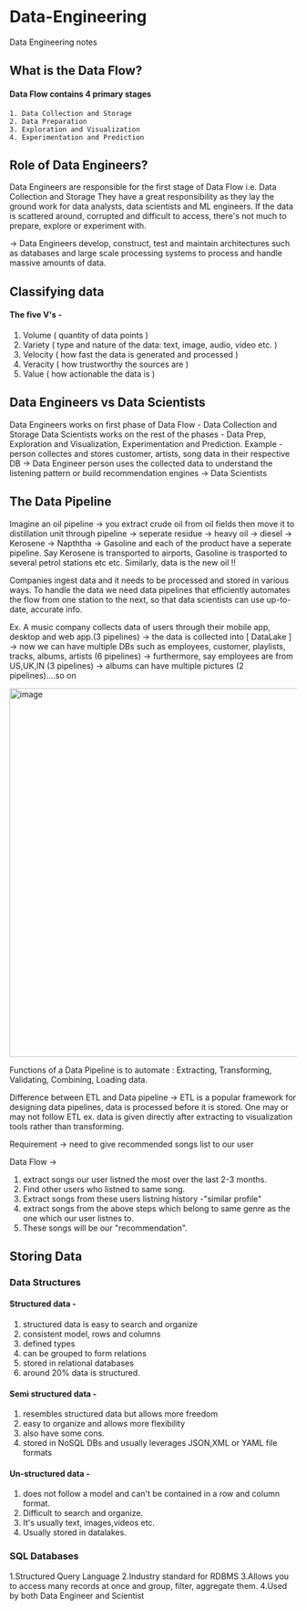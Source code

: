 # Data-Engineering
Data Engineering notes

## What is the Data Flow?
#### Data Flow contains 4 primary stages 
    1. Data Collection and Storage
    2. Data Preparation
    3. Exploration and Visualization
    4. Experimentation and Prediction

## Role of Data Engineers?
Data Engineers are responsible for the first stage of Data Flow i.e. Data Collection and Storage
They have a great responsibility as they lay the ground work for data analysts, data scientists and ML engineers. If the data is scattered around, corrupted and difficult to access, there's not much to prepare, explore or experiment with. 

-> Data Engineers develop, construct, test and maintain architectures such as databases and large scale processing systems to process and handle massive amounts of data.

## Classifying data 
#### The five V's - 
  1. Volume ( quantity of data points ) 
  2. Variety ( type and nature of the data: text, image, audio, video etc. )
  3. Velocity ( how fast the data is generated and processed )
  4. Veracity ( how trustworthy the sources are )
  5. Value ( how actionable the data is )


## Data Engineers vs Data Scientists 

Data Engineers works on first phase of Data Flow - Data Collection and Storage 
Data Scientists works on the rest of the phases - Data Prep, Exploration and Visualization, Experimentation and Prediction.
Example -  person collectes and stores customer, artists, song data in their respective DB -> Data Engineer 
           person uses the collected data to understand the listening pattern or build recommendation engines -> Data Scientists


## The Data Pipeline

Imagine an oil pipeline -> you extract crude oil from oil fields then move it to distillation unit through pipeline -> seperate residue -> heavy oil -> diesel -> Kerosene -> Napththa -> Gasoline and each of the product have a seperate pipeline. Say Kerosene is transported to airports, Gasoline is trasported to several petrol stations etc etc.
Similarly, data is the new oil !!

Companies ingest data and it needs to be processed and stored in various ways. To handle the data we need data pipelines that efficiently automates the flow from one station to the next, so that data scientists can use up-to-date, accurate info. 

Ex. A music company collects data of users through their mobile app, desktop and web app.(3 pipelines) -> the data is collected into [ DataLake ] -> now we can have multiple DBs such as employees, customer, playlists, tracks, albums, artists (6 pipelines) -> furthermore, say employees are from US,UK,IN (3 pipelines) -> albums can have multiple pictures (2 pipelines)....so on

<img width="647" alt="image" src="https://github.com/Ony-mous/Data-Engineering-/assets/30760868/b550485f-899d-42fc-aea8-a92d05e71191">


Functions of a Data Pipeline is to automate : Extracting, Transforming, Validating, Combining, Loading data.

Difference between ETL and Data pipeline -> ETL is a popular framework for designing data pipelines, data is processed before it is stored. One may or may not follow ETL ex. data is given directly after extracting to visualization tools rather than transforming.


Requirement -> need to give recommended songs list to our user 

Data Flow ->  
1. extract songs our user listned the most over the last 2-3 months. <br>
2. Find other users who listned to same song.<br>
3. Extract songs from these users listning history -"similar profile"<br>
4. extract songs from the above steps which belong to same genre as the one which our user listnes to.<br>
5. These songs will be our "recommendation". <br>


## Storing Data

### Data Structures
#### Structured data - 
1. structured data is easy to search and organize
2. consistent model, rows and columns
3. defined types
4. can be grouped to form relations
5. stored in relational databases
6. around 20% data is structured.

#### Semi structured data - 
1. resembles structured data but allows more freedom
2. easy to organize and allows more flexibility
3. also have some cons.
4. stored in NoSQL DBs and usually leverages JSON,XML or YAML file formats

#### Un-structured data - 
1. does not follow a model and can't be contained in a row and column format.
2. Difficult to search and organize.
3. It's usually text, images,videos etc.
4. Usually stored in datalakes.

### SQL Databases
1.Structured Query Language 
2.Industry standard for RDBMS
3.Allows you to access many records at once and group, filter, aggregate them.
4.Used by both Data Engineer and Scientist

           
